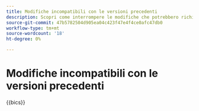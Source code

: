 ```yaml
---
title: Modifiche incompatibili con le versioni precedenti
description: Scopri come interrompere le modifiche che potrebbero richiedere aggiornamenti al codice personalizzato o all’estensione.
source-git-commit: 47b5782504d905ea04c423f47e4f4ce0afc47db0
workflow-type: tm+mt
source-wordcount: '18'
ht-degree: 0%

---
```



# Modifiche incompatibili con le versioni precedenti

{{bics}}
